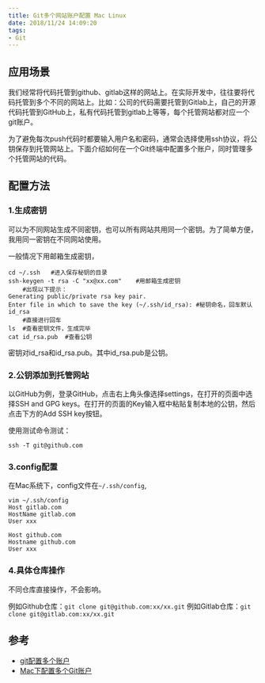 ```yaml
---
title: Git多个网站账户配置 Mac Linux
date: 2018/11/24 14:09:20 
tags:
- Git
---
```


## 应用场景
我们经常将代码托管到github、gitlab这样的网站上。在实际开发中，往往要将代码托管到多个不同的网站上。比如：公司的代码需要托管到Gitlab上，自己的开源代码托管到GitHub上，私有代码托管到gitlab上等等，每个托管网站都对应一个git账户。

为了避免每次push代码时都要输入用户名和密码，通常会选择使用ssh协议，将公钥保存到托管网站上。下面介绍如何在一个Git终端中配置多个账户，同时管理多个托管网站的代码。

## 配置方法

### 1.生成密钥
可以为不同网站生成不同密钥，也可以所有网站共用同一个密钥。为了简单方便，我用同一密钥在不同网站使用。

一般情况下用邮箱生成密钥，

```shell
cd ~/.ssh	#进入保存秘钥的目录
ssh-keygen -t rsa -C "xx@xx.com"	#用邮箱生成密钥
	#出现以下提示：
Generating public/private rsa key pair.
Enter file in which to save the key (~/.ssh/id_rsa): #秘钥命名，回车默认id_rsa
	#直接进行回车
ls	#查看密钥文件，生成完毕
cat id_rsa.pub	#查看公钥
```
密钥对id_rsa和id_rsa.pub。其中id_rsa.pub是公钥。

### 2.公钥添加到托管网站
以GitHub为例，登录GitHub，点击右上角头像选择settings，在打开的页面中选择SSH and GPG keys。在打开的页面的Key输入框中粘贴复制本地的公钥，然后点击下方的Add SSH key按钮。

使用测试命令测试：
```
ssh -T git@github.com
```

### 3.config配置
在Mac系统下，config文件在`~/.ssh/config`,

```shell
vim ~/.ssh/config
Host gitlab.com
HostName gitlab.com
User xxx

Host github.com
Hostname github.com
User xxx
```

### 4.具体仓库操作
不同仓库直接操作，不会影响。

例如Github仓库：`git clone git@github.com:xx/xx.git`
例如Gitlab仓库：`git clone git@gitlab.com:xx/xx.git`

## 参考
* [git配置多个账户](https://my.oschina.net/ironwill/blog/796348)
* [Mac下配置多个Git账户](https://segmentfault.com/a/1190000016269686)